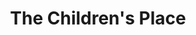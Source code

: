 ---
title: "The Children's Place"
url: /houston/the-childrens-place-north-freeway/
shop: Kleidung
---